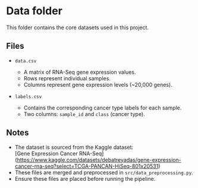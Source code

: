 # Data folder

This folder contains the core datasets used in this project.

## Files

- `data.csv`

  - A matrix of RNA-Seq gene expression values.
  - Rows represent individual samples.
  - Columns represent gene expression levels (~20,000 genes).

- `labels.csv`
  - Contains the corresponding cancer type labels for each sample.
  - Two columns: `sample_id` and `class` (cancer type).

## Notes

- The dataset is sourced from the Kaggle dataset:  
  [Gene Expression Cancer RNA-Seq] (https://www.kaggle.com/datasets/debatreyadas/gene-expression-cancer-rna-seq?select=TCGA-PANCAN-HiSeq-801x20531)
- These files are merged and preprocessed in `src/data_preprocessing.py`.
- Ensure these files are placed before running the pipeline.
